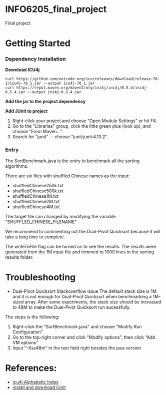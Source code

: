 # INFO6205_final_project
Final project

# Getting Started

### Dependency Installation

**Download ICU4j**
```
curl https://github.com/unicode-org/icu/releases/download/release-70-1/icu4j-70_1.jar --output icu4j-70_1.jar
curl https://repo1.maven.org/maven2/org/ini4j/ini4j/0.5.4/ini4j-0.5.4.jar --output ini4j-0.5.4.jar
```
**Add the jar to the project dependency**

**Add JUnit to project**
1. Right-click your project and choose "Open Module Settings" or hit F4.
2. Go to the "Libraries" group, click the little green plus (look up), and choose "From Maven...".
3. Search for "junit" -- choose "junit:junit:4.13.2".

### Entry

The SortBenchmark.java is the entry to benchmark all the sorting algorithms.

There are six files with shuffled Chinese names as the input:
* shuffledChinese250k.txt
* shuffledChinese500k.txt
* shuffledChinese1M.txt
* shuffledChinese2M.txt
* shuffledChinese4M.txt

The target file can changed by modifying the variable "SHUFFLED_CHINESE_FILENAME"

We recommend to commenting out the Dual-Pivot Quicksort because it will take a long time to complete.

The writeToFile flag can be turned on to see the results.
The results were generated from the 1M input file and trimmed to 1000 lines in the sorting results folder.

# Troubleshooting

* Dual-Pivot Quicksort Stackoverflow issue
The default stack size is 1M and it is not enough for Dual-Pivot Quicksort when benchmarking a 1M-sized array. After some experiments, the stack size should be increased to 48M to make the Dual-Pivot Quicksort run sucessfully.

The steps is the following:
1. Right-click the "SortBenchmark.java" and choose "Modify Run Configuration"
2. Go to the top-right corner and click "Modify options", then click "Add VM options"
3. Input "-Xss48m" in the text field right besides the java version

# References:

* [icu4j Alphabetic Index](https://icu.unicode.org/design/alphabetic-index)
* [install and download jUnit](https://stackoverflow.com/questions/19330832/setting-up-junit-with-intellij-idea)
